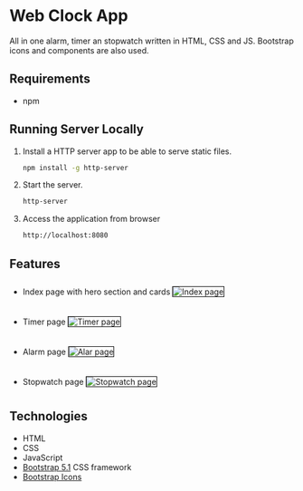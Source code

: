 

# Web Clock App

All in one alarm, timer an stopwatch written in HTML, CSS and JS. Bootstrap icons and components are also used.

<!-- START doctoc generated TOC please keep comment here to allow auto update -->
<!-- END doctoc generated TOC please keep comment here to allow auto update -->

## Requirements

* npm

## Running Server Locally

1. Install a HTTP server app to be able to serve static files.
    ```sh
    npm install -g http-server
    ```
1. Start the server.
    ```sh
    http-server
    ```
1. Access the application from browser
    ```sh
    http://localhost:8080
    ```

## Features

* Index page with hero section and cards
    <img src="docs/images/index.gif"
         alt="Index page"
         style="margin: 10px 0; max-width: 100%; border: 1px black solid;" />

* Timer page
    <img src="docs/images/timer.gif"
         alt="Timer page"
         style="margin: 10px 0; max-width: 100%; border: 1px black solid;" />

* Alarm page
    <img src="docs/images/alarm.gif"
         alt="Alar page"
         style="margin: 10px 0; max-width: 100%; border: 1px black solid;" />

* Stopwatch page
    <img src="docs/images/stopwatch.gif"
         alt="Stopwatch page"
         style="margin: 10px 0; max-width: 100%; border: 1px black solid;" />

## Technologies

* HTML
* CSS
* JavaScript
* [Bootstrap 5.1](https://getbootstrap.com/docs/5.1/getting-started/introduction/) CSS framework
* [Bootstrap Icons](https://icons.getbootstrap.com/)
